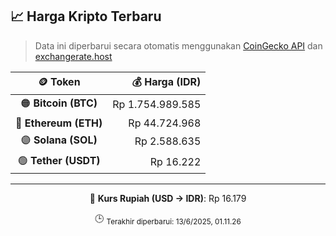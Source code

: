 

<!-- HARGA_KRIPTO -->
## 📈 Harga Kripto Terbaru

> Data ini diperbarui secara otomatis menggunakan [CoinGecko API](https://www.coingecko.com/) dan [exchangerate.host](https://exchangerate.host/)

<div align="center">

| 🪙 Token | 💰 Harga (IDR) |
|:------:|---------------:|
| 🟠 **Bitcoin (BTC)**   | Rp 1.754.989.585 |
| 🔵 **Ethereum (ETH)**  | Rp 44.724.968 |
| 🟣 **Solana (SOL)**    | Rp 2.588.635 |
| 🟢 **Tether (USDT)**   | Rp 16.222 |

---

💱 **Kurs Rupiah (USD → IDR)**: Rp 16.179

🕒 <sub>Terakhir diperbarui: 13/6/2025, 01.11.26</sub>

</div>
<!-- /HARGA_KRIPTO -->